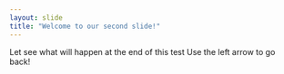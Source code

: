 ```yaml
---
layout: slide
title: "Welcome to our second slide!"
---
```

Let see what will happen at the end of this test
Use the left arrow to go back!
